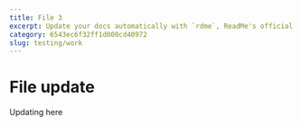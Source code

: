 ```yaml
---
title: File 3
excerpt: Update your docs automatically with `rdme`, ReadMe's official CLI and GitHub Action
category: 6543ec6f32ff1d000cd40972
slug: testing/work
---
```


# File update

Updating here
